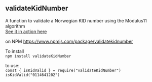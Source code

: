 ## validateKidNumber
A function to validate a Norwegian KID number using the Modulus11 algorithm <br>
[See it in action here](https://jsfiddle.net/trondstromlie/ex0utpcm)

on NPM https://www.npmjs.com/package/validatekidnumber

To install <br>`npm install validateKidNumber`

to use: <br>
`const { isKidValid } = require("validateKidNumber")` <br>
`isKidValid("0114641202")`

